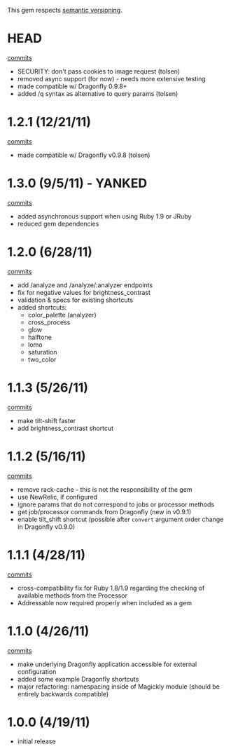 This gem respects [semantic versioning](http://semver.org/).

# HEAD

[commits](https://github.com/afeld/magickly/compare/v1.3.0...master)

* SECURITY: don't pass cookies to image request (tolsen)
* removed async support (for now) - needs more extensive testing
* made compatible w/ Dragonfly 0.9.8+
* added /q syntax as alternative to query params (tolsen)

# 1.2.1 (12/21/11)

[commits](https://github.com/afeld/magickly/compare/v1.2.0...v1.2.1)

* made compatible w/ Dragonfly v0.9.8 (tolsen)

# 1.3.0 (9/5/11) - YANKED

[commits](https://github.com/afeld/magickly/compare/v1.2.0...v1.3.0)

* added asynchronous support when using Ruby 1.9 or JRuby
* reduced gem dependencies

# 1.2.0 (6/28/11)

[commits](https://github.com/afeld/magickly/compare/v1.1.3...v1.2.0)

* add /analyze and /analyze/:analyzer endpoints
* fix for negative values for brightness_contrast
* validation & specs for existing shortcuts
* added shortcuts:
    * color_palette (analyzer)
    * cross_process
    * glow
    * halftone
    * lomo
    * saturation
    * two_color

# 1.1.3 (5/26/11)

[commits](https://github.com/afeld/magickly/compare/v1.1.2...v1.1.3)

* make tilt-shift faster
* add brightness_contrast shortcut

# 1.1.2 (5/16/11)

[commits](https://github.com/afeld/magickly/compare/v1.1.1...v1.1.2)

* remove rack-cache - this is not the responsibility of the gem
* use NewRelic, if configured
* ignore params that do not correspond to jobs or processor methods
* get job/processor commands from Dragonfly (new in v0.9.1)
* enable tilt_shift shortcut (possible after `convert` argument order change in Dragonfly v0.9.0)

# 1.1.1 (4/28/11)

[commits](https://github.com/afeld/magickly/compare/v1.1.0...v1.1.1)

* cross-compatibility fix for Ruby 1.8/1.9 regarding the checking of available methods from the Processor
* Addressable now required properly when included as a gem

# 1.1.0 (4/26/11)

[commits](https://github.com/afeld/magickly/compare/v1.0.0...v1.1.0)

* make underlying Dragonfly application accessible for external configuration
* added some example Dragonfly shortcuts
* major refactoring: namespacing inside of Magickly module (should be entirely backwards compatible)

# 1.0.0 (4/19/11)

* initial release
